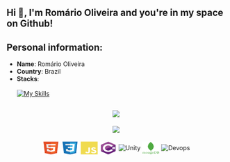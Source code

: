 <!-- <h1 align="center">Console.log("Hello, World!")</h1> -->
<!-- <h1 align="center">Console.WriteLine("Hello, World!")</h1> -->
<!--<h1 align="center">print("Hello, World!")</h1>  -->


## Hi 👋, I'm **Romário Oliveira** and you're in my space on Github!

## Personal information:
* **Name**: Romário Oliveira
* **Country**: Brazil
* **Stacks**: <br><br>
[![My Skills](https://skillicons.dev/icons?i=html,css,js,cs,mongodb,python,mysql)](https://skillicons.dev)
<!--![JavaScript](https://img.shields.io/badge/javascript-%23323330.svg?style=for-the-badge&logo=javascript&logoColor=%23F7DF1E)
![C#](https://img.shields.io/badge/c%23-%23239120.svg?style=for-the-badge&logo=c-sharp&logoColor=white)
![.Net](https://img.shields.io/badge/.NET-5C2D91?style=for-the-badge&logo=.net&logoColor=white)
![MongoDB](https://img.shields.io/badge/MongoDB-%234ea94b.svg?style=for-the-badge&logo=mongodb&logoColor=white)
![MicrosoftSQLServer](https://img.shields.io/badge/Microsoft%20SQL%20Server-CC2927?style=for-the-badge&logo=microsoft%20sql%20server&logoColor=white)
![Python](https://img.shields.io/badge/python-3670A0?style=for-the-badge&logo=python&logoColor=ffdd54)
![Django](https://img.shields.io/badge/django-%23092E20.svg?style=for-the-badge&logo=django&logoColor=white)-->


<!-- <div align="right"><p> <img src="https://projectpokemon.org/images/normal-sprite/gengar.gif"></img></div> -->
##
<div align="center"> 
  <a href="https://www.linkedin.com/in/romário-oliveira-b9022a1b7" target="_blank"><img src="https://img.shields.io/badge/-LinkedIn-%230077B5?style=for-the-badge&logo=linkedin&logoColor=white" target="_blank"></a>
  
</div>
<br>
<div align="center">
  <img height="180em" src="https://github-readme-stats.vercel.app/api/top-langs/?username=romeoliveirasantos&layout=compact&langs_count=7&theme=midnight-purple"/>
</div>

<div style="display: inline_block" align="center"><br>
  
 <img align="center" alt="HTML" height="30" width="40" src="https://raw.githubusercontent.com/devicons/devicon/master/icons/html5/html5-original.svg">
  <img align="center" alt="CSS" height="30" width="40" src="https://raw.githubusercontent.com/devicons/devicon/master/icons/css3/css3-original.svg">
  <img align="center" alt="JS" height="30" width="40" src="https://raw.githubusercontent.com/devicons/devicon/master/icons/javascript/javascript-plain.svg">
  <img align="center" alt="C#" height="30" width="40" src="https://raw.githubusercontent.com/devicons/devicon/master/icons/csharp/csharp-original.svg">
<!--   <img align="center" alt="TS" height="30" width="40" src="https://raw.githubusercontent.com/devicons/devicon/master/icons/typescript/typescript-plain.svg"> -->
<!--   <img align="center" alt="React" height="30" width="40" src="https://raw.githubusercontent.com/devicons/devicon/master/icons/react/react-original.svg"> -->
<!--   <img align="center" alt="NodeJS" height="30" width="40" src="https://cdn.jsdelivr.net/gh/devicons/devicon/icons/nodejs/nodejs-original.svg"> -->
<!--   <img align="center" alt="TailwindCSS" height="30" width="40" src="https://cdn.jsdelivr.net/gh/devicons/devicon/icons/tailwindcss/tailwindcss-plain.svg">  -->
  <img align="center" alt="Unity" height="30" width="40" src="https://cdn.jsdelivr.net/gh/devicons/devicon/icons/unity/unity-original.svg">
  <img align="center" alt="MongoDB" height="30" width="40" src="https://raw.githubusercontent.com/devicons/devicon/master/icons/mongodb/mongodb-plain-wordmark.svg">
  <img align="center" alt="Devops" height="30" width="40" src="https://cdn.iconscout.com/icon/free/png-512/free-azure-devops-3628645-3029870.png?f=avif&w=256">
</div>
  <br>
 
<!--![Blazor](https://img.shields.io/badge/blazor-%235C2D91.svg?style=for-the-badge&logo=blazor&logoColor=white) -->
